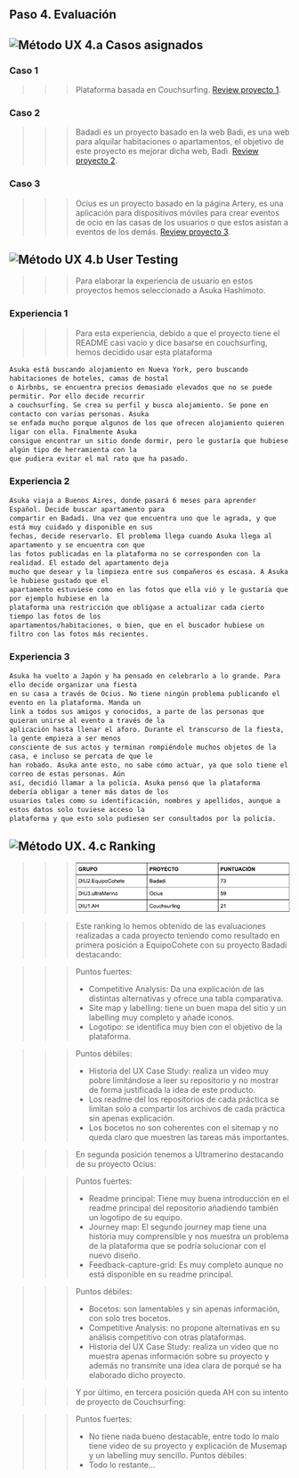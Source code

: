 ## Paso 4. Evaluación 


![Método UX](../img/ABtesting.png) 4.a Casos asignados
----

### Caso 1

>>> Plataforma basada en Couchsurfing.
[Review proyecto 1](./DIU1.AH_review.xls).


### Caso 2

>>> Badadi es un proyecto basado en la web Badi, es una web para alquilar habitaciones o apartamentos, el objetivo de este proyecto es mejorar dicha web, Badi.
[Review proyecto 2](./DIU2.EquipoCohete_review.xls).

### Caso 3

>>> Ocius es un proyecto basado en la página Artery, es una aplicación para dispositivos móviles para crear eventos de ocio en las casas de los usuarios o que estos asistan a eventos de los demás.
[Review proyecto 3](./DIU3.ultramerino_review.xls).

![Método UX](../img/usability-testing.png) 4.b User Testing
----

>>> Para elaborar la experiencia de usuario en estos proyectos hemos seleccionado a Asuka Hashimoto.

### Experiencia 1
>>> Para esta  experiencia, debido a que el proyecto tiene el README casi vacío y dice basarse en couchsurfing, hemos decidido usar esta plataforma
`````
Asuka está buscando alojamiento en Nueva York, pero buscando habitaciones de hoteles, camas de hostal 
o Airbnbs, se encuentra precios demasiado elevados que no se puede permitir. Por ello decide recurrir 
a couchsurfing. Se crea su perfil y busca alojamiento. Se pone en contacto con varias personas. Asuka 
se enfada mucho porque algunos de los que ofrecen alojamiento quieren ligar con ella. Finalmente Asuka 
consigue encontrar un sitio donde dormir, pero le gustaría que hubiese algún tipo de herramienta con la 
que pudiera evitar el mal rato que ha pasado.
`````

### Experiencia 2
`````
Asuka viaja a Buenos Aires, donde pasará 6 meses para aprender Español. Decide buscar apartamento para 
compartir en Badadi. Una vez que encuentra uno que le agrada, y que está muy cuidado y disponible en sus 
fechas, decide reservarlo. El problema llega cuando Asuka llega al apartamento y se encuentra con que 
las fotos publicadas en la plataforma no se corresponden con la realidad. El estado del apartamento deja 
mucho que desear y la limpieza entre sus compañeros es escasa. A Asuka le hubiese gustado que el 
apartamento estuviese como en las fotos que ella vió y le gustaría que por ejemplo hubiese en la 
plataforma una restricción que obligase a actualizar cada cierto tiempo las fotos de los 
apartamentos/habitaciones, o bien, que en el buscador hubiese un filtro con las fotos más recientes.
`````

### Experiencia 3
`````
Asuka ha vuelto a Japón y ha pensado en celebrarlo a lo grande. Para ello decide organizar una fiesta 
en su casa a través de Ocius. No tiene ningún problema publicando el evento en la plataforma. Manda un 
link a todos sus amigos y conocidos, a parte de las personas que quieran unirse al evento a través de la 
aplicación hasta llenar el aforo. Durante el transcurso de la fiesta, la gente empieza a ser menos 
consciente de sus actos y terminan rompiéndole muchos objetos de la casa, e incluso se percata de que le 
han robado. Asuka ante esto, no sabe cómo actuar, ya que solo tiene el correo de estas personas. Aún 
así, decidió llamar a la policía. Asuka pensó que la plataforma debería obligar a tener más datos de los 
usuarios tales como su identificación, nombres y apellidos, aunque a estos datos solo tuviese acceso la 
plataforma y que esto solo pudiesen ser consultados por la policía.
`````


![Método UX](../img/Survey.png). 4.c Ranking 
----

>>> ![Ranking](./Ranking.png)

>>> Este ranking lo hemos obtenido de las evaluaciones realizadas a cada proyecto teniendo como resultado en primera posición a EquipoCohete con su proyecto Badadi destacando:
	
>>> Puntos fuertes:
>>> - Competitive Analysis: Da una explicación de las distintas alternativas y ofrece una tabla comparativa.
>>> - Site map y labelling: tiene un buen mapa del sitio y un labelling muy completo y añade iconos.
>>> - Logotipo: se identifica muy bien con el objetivo de la plataforma.

>>>  Puntos débiles:
>>> - Historia del UX Case Study: realiza un video muy pobre limitándose a leer su repositorio y no mostrar de forma justificada la idea de este producto.
>>> - Los readme del los repositorios de cada práctica se limitan solo a compartir los archivos de cada práctica sin apenas explicación.
>>> - Los bocetos no son coherentes con el sitemap y no queda claro que muestren las tareas más importantes.

>>> En segunda posición tenemos a Ultramerino destacando de su proyecto Ocius:

>>> Puntos fuertes:
>>> - Readme principal: Tiene muy buena introducción en el readme principal del repositorio añadiendo también un logotipo de su equipo.
>>> - Journey map: El segundo journey map tiene una historia muy comprensible y nos muestra un problema de la plataforma que se podría solucionar con el nuevo diseño.
>>> - Feedback-capture-grid:  Es muy completo aunque no está disponible en su readme principal.

>>> Puntos débiles: 
>>> - Bocetos: son lamentables y sin apenas información, con solo tres bocetos. 
>>> - Competitive Analysis: no propone alternativas en su análisis competitivo con otras plataformas.
>>> - Historia del UX Case Study: realiza un video que no muestra apenas información sobre su proyecto y además no transmite una idea clara de porqué se ha elaborado dicho proyecto.


>>> Y por último, en tercera posición queda AH con su intento de proyecto de Couchsurfing:

>>> Puntos fuertes:
>>> - No tiene nada bueno destacable, entre todo lo malo tiene video de su proyecto y explicación de Musemap y un labelling muy sencillo.
>>> Puntos débiles:
>>> - Todo lo restante...
